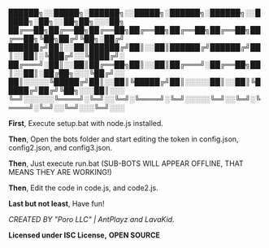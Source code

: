 
██████╗░░█████╗░██████╗░░█████╗░██████╗░██████╗░░█████╗░██╗░░██╗██╗░░░██╗
██╔══██╗██╔══██╗██╔══██╗██╔══██╗██╔══██╗██╔══██╗██╔══██╗╚██╗██╔╝╚██╗░██╔╝
██████╔╝██║░░██║██████╔╝██║░░██║██████╔╝██████╔╝██║░░██║░╚███╔╝░░╚████╔╝░
██╔═══╝░██║░░██║██╔══██╗██║░░██║██╔═══╝░██╔══██╗██║░░██║░██╔██╗░░░╚██╔╝░░
██║░░░░░╚█████╔╝██║░░██║╚█████╔╝██║░░░░░██║░░██║╚█████╔╝██╔╝╚██╗░░░██║░░░
╚═╝░░░░░░╚════╝░╚═╝░░╚═╝░╚════╝░╚═╝░░░░░╚═╝░░╚═╝░╚════╝░╚═╝░░╚═╝░░░╚═╝░░░

**First**, Execute setup.bat with node.js installed.

**Then**, Open the bots folder and start editing the token in config.json, config2.json, and config3.json.

**Then**, Just execute run.bat (SUB-BOTS WILL APPEAR OFFLINE, THAT MEANS THEY ARE WORKING!)

**Then**, Edit the code in code.js, and code2.js.

**Last but not least**, Have fun!

*CREATED BY "Poro LLC" | AntPlayz and LavaKid.*

**Licensed under ISC License,** **OPEN SOURCE**
